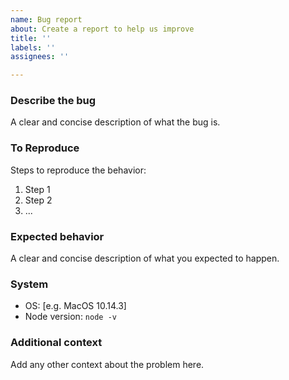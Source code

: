 ```yaml
---
name: Bug report
about: Create a report to help us improve
title: ''
labels: ''
assignees: ''

---
```


### Describe the bug
A clear and concise description of what the bug is.

### To Reproduce
Steps to reproduce the behavior:

1. Step 1
2. Step 2
3. ...

### Expected behavior
A clear and concise description of what you expected to happen.

### System
- OS: [e.g. MacOS 10.14.3]
- Node version: `node -v`

### Additional context
Add any other context about the problem here.
